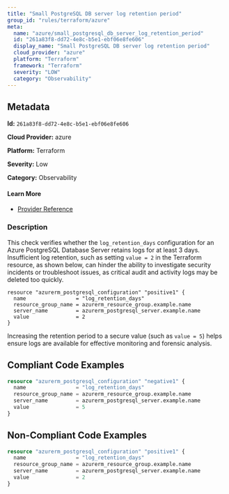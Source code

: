 ```yaml
---
title: "Small PostgreSQL DB server log retention period"
group_id: "rules/terraform/azure"
meta:
  name: "azure/small_postgresql_db_server_log_retention_period"
  id: "261a83f8-dd72-4e8c-b5e1-ebf06e8fe606"
  display_name: "Small PostgreSQL DB server log retention period"
  cloud_provider: "azure"
  platform: "Terraform"
  framework: "Terraform"
  severity: "LOW"
  category: "Observability"
---
```

## Metadata

**Id:** `261a83f8-dd72-4e8c-b5e1-ebf06e8fe606`

**Cloud Provider:** azure

**Platform:** Terraform

**Severity:** Low

**Category:** Observability

#### Learn More

 - [Provider Reference](https://registry.terraform.io/providers/hashicorp/azurerm/latest/docs/resources/postgresql_configuration)

### Description

 This check verifies whether the `log_retention_days` configuration for an Azure PostgreSQL Database Server retains logs for at least 3 days. Insufficient log retention, such as setting `value = 2` in the Terraform resource, as shown below, can hinder the ability to investigate security incidents or troubleshoot issues, as critical audit and activity logs may be deleted too quickly.

```
resource "azurerm_postgresql_configuration" "positive1" {
  name                = "log_retention_days"
  resource_group_name = azurerm_resource_group.example.name
  server_name         = azurerm_postgresql_server.example.name
  value               = 2
}
```

Increasing the retention period to a secure value (such as `value = 5`) helps ensure logs are available for effective monitoring and forensic analysis.


## Compliant Code Examples
```terraform
resource "azurerm_postgresql_configuration" "negative1" {
  name                = "log_retention_days"
  resource_group_name = azurerm_resource_group.example.name
  server_name         = azurerm_postgresql_server.example.name
  value               = 5
}
```
## Non-Compliant Code Examples
```terraform
resource "azurerm_postgresql_configuration" "positive1" {
  name                = "log_retention_days"
  resource_group_name = azurerm_resource_group.example.name
  server_name         = azurerm_postgresql_server.example.name
  value               = 2
}
```